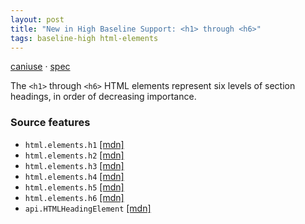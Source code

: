 ```yaml
---
layout: post
title: "New in High Baseline Support: <h1> through <h6>"
tags: baseline-high html-elements
---
```


[caniuse](https://caniuse.com/?search=headings) · [spec](https://html.spec.whatwg.org/multipage/sections.html#the-h1,-h2,-h3,-h4,-h5,-and-h6-elements)

The `<h1>` through `<h6>` HTML elements represent six levels of section headings, in order of decreasing importance.

### Source features

- ``html.elements.h1`` [[mdn]](https://developer.mozilla.org/en-US/search?q=html.elements.h1)
- ``html.elements.h2`` [[mdn]](https://developer.mozilla.org/en-US/search?q=html.elements.h2)
- ``html.elements.h3`` [[mdn]](https://developer.mozilla.org/en-US/search?q=html.elements.h3)
- ``html.elements.h4`` [[mdn]](https://developer.mozilla.org/en-US/search?q=html.elements.h4)
- ``html.elements.h5`` [[mdn]](https://developer.mozilla.org/en-US/search?q=html.elements.h5)
- ``html.elements.h6`` [[mdn]](https://developer.mozilla.org/en-US/search?q=html.elements.h6)
- ``api.HTMLHeadingElement`` [[mdn]](https://developer.mozilla.org/en-US/search?q=api.HTMLHeadingElement)
